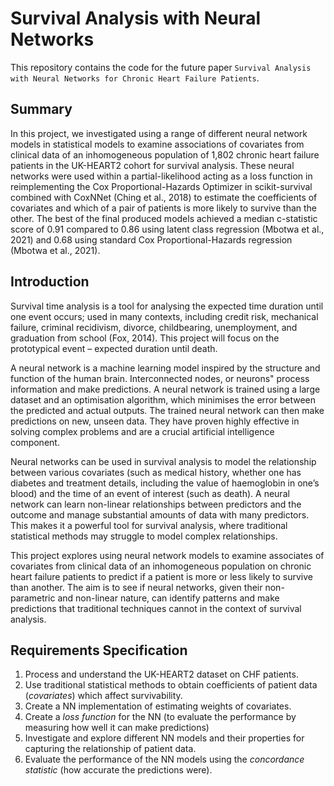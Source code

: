 # Survival Analysis with Neural Networks

This repository contains the code for the future paper `Survival Analysis with Neural Networks for Chronic Heart Failure Patients`.

## Summary

In this project, we investigated using a range of different neural network models in statistical models to examine associations of covariates from clinical data of an inhomogeneous population of 1,802 chronic heart failure patients in the UK-HEART2 cohort for survival analysis. These neural networks were used within a partial-likelihood acting as a loss function in reimplementing the Cox Proportional-Hazards Optimizer in scikit-survival combined with CoxNNet (Ching et al., 2018) to estimate the coefficients of covariates and which of a pair of patients is more likely to survive than the other. The best of the final produced models achieved a median c-statistic score of 0.91 compared to 0.86 using latent class regression (Mbotwa et al., 2021) and 0.68 using standard Cox Proportional-Hazards regression (Mbotwa et al., 2021).

## Introduction

Survival time analysis is a tool for analysing the expected time duration until one event occurs; used in many contexts, including credit risk, mechanical failure, criminal recidivism, divorce, childbearing, unemployment, and graduation from school (Fox, 2014). This project will focus on the prototypical event – expected duration until death.

A neural network is a machine learning model inspired by the structure and function of the human brain. Interconnected nodes, or neurons" process information and make predictions. A neural network is trained using a large dataset and an optimisation algorithm, which minimises the error between the predicted and actual outputs. The trained neural network can then make predictions on new, unseen data. They have proven highly effective in solving complex problems and are a crucial artificial intelligence component.

Neural networks can be used in survival analysis to model the relationship between various covariates (such as medical history, whether one has diabetes and treatment details, including the value of haemoglobin in one’s blood) and the time of an event of interest (such as death). A neural network can learn non-linear relationships between predictors and the outcome and manage substantial amounts of data with many predictors. This makes it a powerful tool for survival analysis, where traditional statistical methods may struggle to model complex relationships.

This project explores using neural network models to examine associates of covariates from clinical data of an inhomogeneous population on chronic heart failure patients to predict if a patient is more or less likely to survive than another. The aim is to see if neural networks, given their non-parametric and non-linear nature, can identify patterns and make predictions that traditional techniques cannot in the context of survival analysis.

## Requirements Specification

1. Process and understand the UK-HEART2 dataset on CHF patients.
2. Use traditional statistical methods to obtain coefficients of patient data (_covariates_)  which affect survivability.
3. Create a NN implementation of estimating weights of covariates.
4. Create a _loss function_ for the NN (to evaluate the performance by measuring how well it can make predictions)
5. Investigate and explore different NN models and their properties for capturing the relationship of patient data.
6. Evaluate the performance of the NN models using the _concordance statistic_ (how accurate the predictions were).
